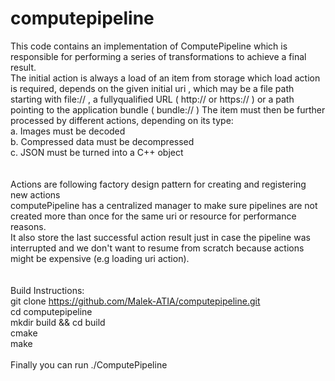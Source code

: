 # computepipeline <br/>
This code contains an implementation of ComputePipeline which is responsible for performing a series of transformations to
achieve a final result. <br/>
The initial action is always a load of an item from storage which load action is required, depends on the given initial uri , which may be a file path starting with file:// , a fullyqualified URL ( http:// or https:// ) or a path pointing to the application bundle ( bundle:// ) The item must then be further processed by different actions, depending on its type: <br/>
a. Images must be decoded <br/>
b. Compressed data must be decompressed <br/>
c. JSON must be turned into a C++ object <br/>
 <br/>
  <br/>
Actions are following factory design pattern for creating and registering new actions <br/>
computePipeline has a centralized manager to make sure pipelines are not created more than once for the same uri or resource for performance reasons. <br/>
It also store the last successful action result just in case the pipeline was interrupted and we don't want to resume from scratch because actions might be expensive (e.g loading uri action). <br/>
 <br/>
 <br/>
Build Instructions: <br/>
git clone https://github.com/Malek-ATIA/computepipeline.git <br/>
cd computepipeline <br/>
mkdir build && cd build <br/>
cmake <br/>
make <br/>
 <br/>
Finally you can run ./ComputePipeline <br/>


